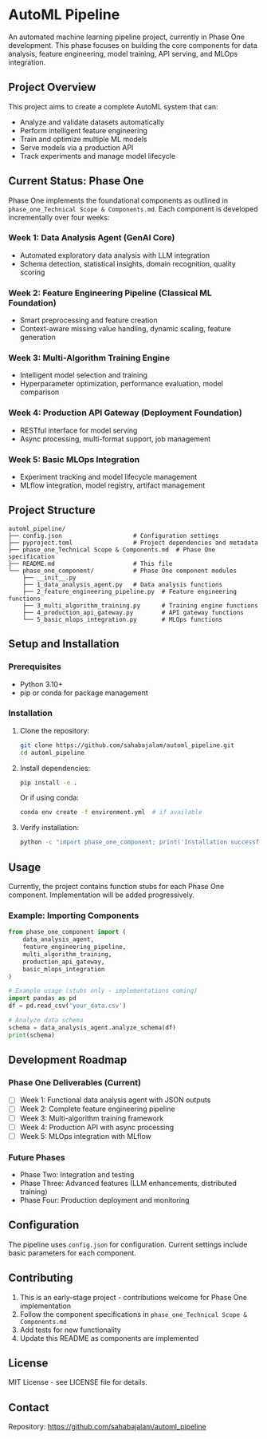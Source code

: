 # AutoML Pipeline

An automated machine learning pipeline project, currently in Phase One development. This phase focuses on building the core components for data analysis, feature engineering, model training, API serving, and MLOps integration.

## Project Overview

This project aims to create a complete AutoML system that can:
- Analyze and validate datasets automatically
- Perform intelligent feature engineering
- Train and optimize multiple ML models
- Serve models via a production API
- Track experiments and manage model lifecycle

## Current Status: Phase One

Phase One implements the foundational components as outlined in `phase_one_Technical Scope & Components.md`. Each component is developed incrementally over four weeks:

### Week 1: Data Analysis Agent (GenAI Core)
- Automated exploratory data analysis with LLM integration
- Schema detection, statistical insights, domain recognition, quality scoring

### Week 2: Feature Engineering Pipeline (Classical ML Foundation)
- Smart preprocessing and feature creation
- Context-aware missing value handling, dynamic scaling, feature generation

### Week 3: Multi-Algorithm Training Engine
- Intelligent model selection and training
- Hyperparameter optimization, performance evaluation, model comparison

### Week 4: Production API Gateway (Deployment Foundation)
- RESTful interface for model serving
- Async processing, multi-format support, job management

### Week 5: Basic MLOps Integration
- Experiment tracking and model lifecycle management
- MLflow integration, model registry, artifact management

## Project Structure

```
automl_pipeline/
├── config.json                    # Configuration settings
├── pyproject.toml                 # Project dependencies and metadata
├── phase_one_Technical Scope & Components.md  # Phase One specification
├── README.md                      # This file
└── phase_one_component/           # Phase One component modules
    ├── __init__.py
    ├── 1_data_analysis_agent.py   # Data analysis functions
    ├── 2_feature_engineering_pipeline.py  # Feature engineering functions
    ├── 3_multi_algorithm_training.py      # Training engine functions
    ├── 4_production_api_gateway.py        # API gateway functions
    └── 5_basic_mlops_integration.py       # MLOps functions
```

## Setup and Installation

### Prerequisites
- Python 3.10+
- pip or conda for package management

### Installation

1. Clone the repository:
   ```bash
   git clone https://github.com/sahabajalam/automl_pipeline.git
   cd automl_pipeline
   ```

2. Install dependencies:
   ```bash
   pip install -e .
   ```
   Or if using conda:
   ```bash
   conda env create -f environment.yml  # if available
   ```

3. Verify installation:
   ```bash
   python -c "import phase_one_component; print('Installation successful')"
   ```

## Usage

Currently, the project contains function stubs for each Phase One component. Implementation will be added progressively.

### Example: Importing Components

```python
from phase_one_component import (
    data_analysis_agent,
    feature_engineering_pipeline,
    multi_algorithm_training,
    production_api_gateway,
    basic_mlops_integration
)

# Example usage (stubs only - implementations coming)
import pandas as pd
df = pd.read_csv('your_data.csv')

# Analyze data schema
schema = data_analysis_agent.analyze_schema(df)
print(schema)
```

## Development Roadmap

### Phase One Deliverables (Current)
- [ ] Week 1: Functional data analysis agent with JSON outputs
- [ ] Week 2: Complete feature engineering pipeline
- [ ] Week 3: Multi-algorithm training framework
- [ ] Week 4: Production API with async processing
- [ ] Week 5: MLOps integration with MLflow

### Future Phases
- Phase Two: Integration and testing
- Phase Three: Advanced features (LLM enhancements, distributed training)
- Phase Four: Production deployment and monitoring

## Configuration

The pipeline uses `config.json` for configuration. Current settings include basic parameters for each component.

## Contributing

1. This is an early-stage project - contributions welcome for Phase One implementation
2. Follow the component specifications in `phase_one_Technical Scope & Components.md`
3. Add tests for new functionality
4. Update this README as components are implemented

## License

MIT License - see LICENSE file for details.

## Contact

Repository: https://github.com/sahabajalam/automl_pipeline